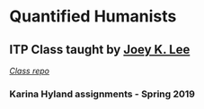 # Quantified Humanists
## ITP Class taught by [Joey K. Lee](https://github.com/joeyklee)
*[Class repo](https://github.com/joeyklee/quant-humanists-2019)*
### Karina Hyland assignments - Spring 2019
